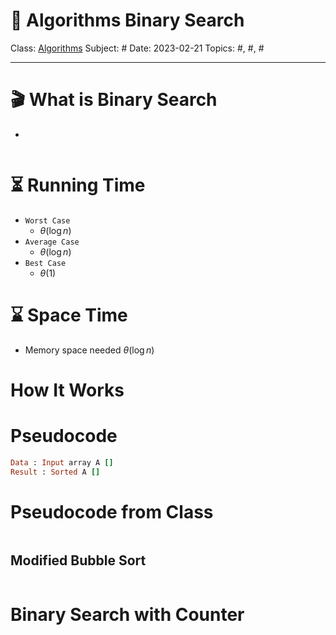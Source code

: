 # 🔰 Algorithms Binary Search
Class: <a href="https://github.com/lamula21/cheat-sheets/blob/main/CMSC%20351%20Algorithms/Algorithms.md">Algorithms</a>
Subject: #
Date: 2023-02-21
Topics: #, #, # 

---

# 🎬 What is Binary Search 
- 
```ruby

```

# ⏳ Running Time
- `Worst Case`
	- $\theta(\log n)$
- `Average Case`
	- $\theta(\log n)$
- `Best Case`
	- $\theta(1)$

# ⌛️ Space Time
- Memory space needed $\theta(\log n)$

# How It Works

# Pseudocode
```ruby
Data : Input array A []
Result : Sorted A []

```


# Pseudocode from Class
```ruby

```

## Modified Bubble Sort
```ruby

```


# Binary Search with Counter

```ruby

```